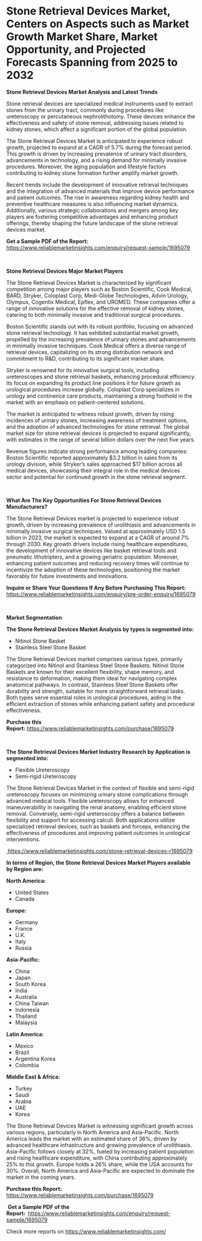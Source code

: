 <p><h1>Stone Retrieval Devices Market, Centers on Aspects such as Market Growth Market Share, Market Opportunity, and Projected Forecasts Spanning from 2025 to 2032</h1></p><p><strong>Stone Retrieval Devices Market Analysis and Latest Trends</strong></p>
<p><p>Stone retrieval devices are specialized medical instruments used to extract stones from the urinary tract, commonly during procedures like ureteroscopy or percutaneous nephrolithotomy. These devices enhance the effectiveness and safety of stone removal, addressing issues related to kidney stones, which affect a significant portion of the global population.</p><p>The Stone Retrieval Devices Market is anticipated to experience robust growth, projected to expand at a CAGR of 5.7% during the forecast period. This growth is driven by increasing prevalence of urinary tract disorders, advancements in technology, and a rising demand for minimally invasive procedures. Moreover, the aging population and lifestyle factors contributing to kidney stone formation further amplify market growth.</p><p>Recent trends include the development of innovative retrieval techniques and the integration of advanced materials that improve device performance and patient outcomes. The rise in awareness regarding kidney health and preventive healthcare measures is also influencing market dynamics. Additionally, various strategic collaborations and mergers among key players are fostering competitive advantages and enhancing product offerings, thereby shaping the future landscape of the stone retrieval devices market.</p></p>
<p><strong>Get a Sample PDF of the Report:&nbsp;</strong> <a href="https://www.reliablemarketinsights.com/enquiry/request-sample/1695079?utm_campaign=3584&utm_medium=2&utm_source=Github&utm_content=ia&utm_term=25032025&utm_id=stone-retrieval-devices">https://www.reliablemarketinsights.com/enquiry/request-sample/1695079</a></p>
<p>&nbsp;</p>
<p><strong>Stone Retrieval Devices Major Market Players</strong></p>
<p><p>The Stone Retrieval Devices Market is characterized by significant competition among major players such as Boston Scientific, Cook Medical, BARD, Stryker, Coloplast Corp, Medi-Globe Technologies, Advin Urology, Olympus, Cogentix Medical, Epflex, and UROMED. These companies offer a range of innovative solutions for the effective removal of kidney stones, catering to both minimally invasive and traditional surgical procedures.</p><p>Boston Scientific stands out with its robust portfolio, focusing on advanced stone retrieval technology. It has exhibited substantial market growth, propelled by the increasing prevalence of urinary stones and advancements in minimally invasive techniques. Cook Medical offers a diverse range of retrieval devices, capitalizing on its strong distribution network and commitment to R&D, contributing to its significant market share.</p><p>Stryker is renowned for its innovative surgical tools, including ureteroscopes and stone retrieval baskets, enhancing procedural efficiency. Its focus on expanding its product line positions it for future growth as urological procedures increase globally. Coloplast Corp specializes in urology and continence care products, maintaining a strong foothold in the market with an emphasis on patient-centered solutions.</p><p>The market is anticipated to witness robust growth, driven by rising incidences of urinary stones, increasing awareness of treatment options, and the adoption of advanced technologies for stone retrieval. The global market size for stone retrieval devices is projected to expand significantly, with estimates in the range of several billion dollars over the next five years.</p><p>Revenue figures indicate strong performance among leading companies: Boston Scientific reported approximately $3.2 billion in sales from its urology division, while Stryker’s sales approached $17 billion across all medical devices, showcasing their integral role in the medical devices sector and potential for continued growth in the stone retrieval segment.</p></p>
<p>&nbsp;</p>
<p><strong>What Are The Key Opportunities For Stone Retrieval Devices Manufacturers?</strong></p>
<p><p>The Stone Retrieval Devices market is projected to experience robust growth, driven by increasing prevalence of urolithiasis and advancements in minimally invasive surgical techniques. Valued at approximately USD 1.5 billion in 2023, the market is expected to expand at a CAGR of around 7% through 2030. Key growth drivers include rising healthcare expenditures, the development of innovative devices like basket retrieval tools and pneumatic lithotripters, and a growing geriatric population. Moreover, enhancing patient outcomes and reducing recovery times will continue to incentivize the adoption of these technologies, positioning the market favorably for future investments and innovations.</p></p>
<p><strong>Inquire or Share Your Questions If Any Before Purchasing This Report:</strong> <a href="https://www.reliablemarketinsights.com/enquiry/pre-order-enquiry/1695079?utm_campaign=3584&utm_medium=2&utm_source=Github&utm_content=ia&utm_term=25032025&utm_id=stone-retrieval-devices">https://www.reliablemarketinsights.com/enquiry/pre-order-enquiry/1695079</a></p>
<p>&nbsp;</p>
<p><strong>Market Segmentation</strong></p>
<p><strong>The Stone Retrieval Devices Market Analysis by types is segmented into:</strong></p>
<p><ul><li>Nitinol Stone Basket</li><li>Stainless Steel Stone Basket</li></ul></p>
<p><p>The Stone Retrieval Devices market comprises various types, primarily categorized into Nitinol and Stainless Steel Stone Baskets. Nitinol Stone Baskets are known for their excellent flexibility, shape memory, and resistance to deformation, making them ideal for navigating complex anatomical pathways. In contrast, Stainless Steel Stone Baskets offer durability and strength, suitable for more straightforward retrieval tasks. Both types serve essential roles in urological procedures, aiding in the efficient extraction of stones while enhancing patient safety and procedural effectiveness.</p></p>
<p><strong>Purchase this Report:&nbsp;</strong><a href="https://www.reliablemarketinsights.com/purchase/1695079?utm_campaign=3584&utm_medium=2&utm_source=Github&utm_content=ia&utm_term=25032025&utm_id=stone-retrieval-devices">https://www.reliablemarketinsights.com/purchase/1695079</a></p>
<p>&nbsp;</p>
<p><strong>The Stone Retrieval Devices Market Industry Research by Application is segmented into:</strong></p>
<p><ul><li>Flexible Ureteroscopy</li><li>Semi-rigid Ureteroscopy</li></ul></p>
<p><p>The Stone Retrieval Devices Market in the context of flexible and semi-rigid ureteroscopy focuses on minimizing urinary stone complications through advanced medical tools. Flexible ureteroscopy allows for enhanced maneuverability in navigating the renal anatomy, enabling efficient stone removal. Conversely, semi-rigid ureteroscopy offers a balance between flexibility and support for accessing calculi. Both applications utilize specialized retrieval devices, such as baskets and forceps, enhancing the effectiveness of procedures and improving patient outcomes in urological interventions.</p></p>
<p><a href="https://www.reliablemarketinsights.com/stone-retrieval-devices-r1695079?utm_campaign=3584&utm_medium=2&utm_source=Github&utm_content=ia&utm_term=25032025&utm_id=stone-retrieval-devices">&nbsp;https://www.reliablemarketinsights.com/stone-retrieval-devices-r1695079</a></p>
<p><strong>In terms of Region, the Stone Retrieval Devices Market Players available by Region are:</strong></p>
<p>
    <p> <strong> North America: </strong>
        <ul>
            <li>United States</li>
            <li>Canada</li>
        </ul>
        </p> 
    <p> <strong> Europe: </strong>
        <ul>
            <li>Germany</li>
            <li>France</li>
            <li>U.K.</li>
            <li>Italy</li>
            <li>Russia</li>
        </ul>
        </p> 
    <p> <strong> Asia-Pacific: </strong>
        <ul>
            <li>China</li>
            <li>Japan</li>
            <li>South Korea</li>
            <li>India</li>
            <li>Australia</li>
            <li>China Taiwan</li>
            <li>Indonesia</li>
            <li>Thailand</li>
            <li>Malaysia</li>
        </ul>
        </p> 
    <p> <strong> Latin America: </strong>
        <ul>
            <li>Mexico</li>
            <li>Brazil</li>
            <li>Argentina Korea</li>
            <li>Colombia</li>
        </ul>
        </p> 
    <p> <strong> Middle East & Africa: </strong>
        <ul>
            <li>Turkey</li>
            <li>Saudi</li>
            <li>Arabia</li>
            <li>UAE</li>
            <li>Korea</li>
        </ul>
    </p>
    </p>
<p><p>The Stone Retrieval Devices Market is witnessing significant growth across various regions, particularly in North America and Asia-Pacific. North America leads the market with an estimated share of 36%, driven by advanced healthcare infrastructure and growing prevalence of urolithiasis. Asia-Pacific follows closely at 32%, fueled by increasing patient population and rising healthcare expenditure, with China contributing approximately 25% to this growth. Europe holds a 26% share, while the USA accounts for 30%. Overall, North America and Asia-Pacific are expected to dominate the market in the coming years.</p></p>
<p><strong>Purchase this Report: </strong><a href="https://www.reliablemarketinsights.com/purchase/1695079?utm_campaign=3584&utm_medium=2&utm_source=Github&utm_content=ia&utm_term=25032025&utm_id=stone-retrieval-devices">https://www.reliablemarketinsights.com/purchase/1695079</a></p>
<p>&nbsp;<strong>Get a Sample PDF of the Report:&nbsp;&nbsp;</strong><a href="https://www.reliablemarketinsights.com/enquiry/request-sample/1695079?utm_campaign=3584&utm_medium=2&utm_source=Github&utm_content=ia&utm_term=25032025&utm_id=stone-retrieval-devices">https://www.reliablemarketinsights.com/enquiry/request-sample/1695079</a></p>
<p><strong></strong></p>
<p>Check more reports on <a href="https://www.reliablemarketinsights.com/?utm_campaign=3584&utm_medium=2&utm_source=Github&utm_content=ia&utm_term=25032025&utm_id=stone-retrieval-devices">https://www.reliablemarketinsights.com/</a></p>